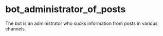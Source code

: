 # bot_administrator_of_posts
The bot is an administrator who sucks information from posts in various channels.
